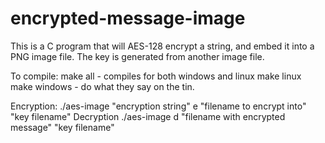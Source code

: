 # encrypted-message-image
This is a C program that will AES-128 encrypt a string, and embed it into a PNG image file. The key is generated from another image file.

To compile: make all - compiles for both windows and linux
make linux
make windows - do what they say on the tin.

Encryption: ./aes-image "encryption string" e "filename to encrypt into" "key filename"
Decryption ./aes-image d "filename with encrypted message" "key filename"
